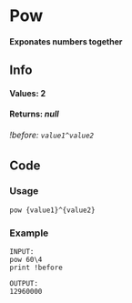 # Pow

#### Exponates numbers together

## Info

#### Values: 2
#### Returns: *null*
###### *!before:* `value1^value2`

## Code

### Usage
```qut
pow {value1}^{value2}
```
### Example
```qut
INPUT:
pow 60\4
print !before

OUTPUT:
12960000
```